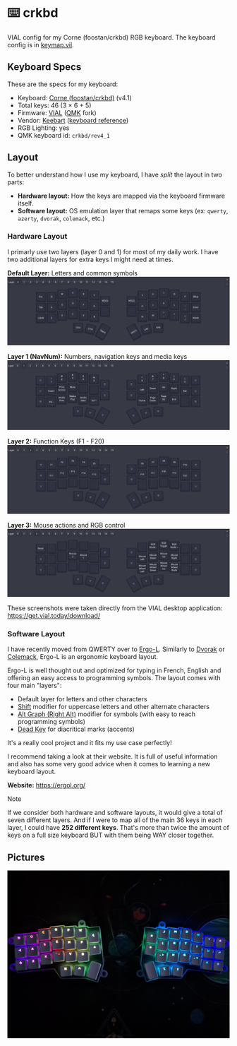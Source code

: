 # ⌨️ crkbd

VIAL config for my Corne (foostan/crkbd) RGB keyboard.
The keyboard config is in [keymap.vil](./keymap.vil).

## Keyboard Specs

These are the specs for my keyboard:
- Keyboard: [Corne (foostan/crkbd)](https://github.com/foostan/crkbd) (v4.1)
- Total keys: 46 (3 × 6 + 5)
- Firmware: [VIAL](https://get.vial.today/) ([QMK](https://github.com/qmk/qmk_firmware) fork)
- Vendor: [Keebart](https://www.keebart.com/) ([keyboard reference](https://www.keebart.com/products/corne))
- RGB Lighting: yes
- QMK keyboard id: `crkbd/rev4_1`

## Layout

To better understand how I use my keyboard, I have *split* the layout in two parts:
- **Hardware layout:** How the keys are mapped via the keyboard firmware itself.
- **Software layout:** OS emulation layer that remaps some keys (ex: `qwerty`, `azerty`, `dvorak`, `colemack`, etc.)

### Hardware Layout

I primarly use two layers (layer 0 and 1) for most of my daily work.
I have two additional layers for extra keys I might need at times.

**Default Layer:** Letters and common symbols
![Default Layer (Layer 0)](./images/layer_0.png)

**Layer 1 (NavNum):** Numbers, navigation keys and media keys
![Layer 1](./images/layer_1.png)

**Layer 2:** Function Keys (F1 - F20)
![Layer 2](./images/layer_2.png)

**Layer 3:** Mouse actions and RGB control
![Layer 3](./images/layer_3.png)

These screenshots were taken directly from the VIAL desktop application: https://get.vial.today/download/

### Software Layout

I have recently moved from QWERTY over to [Ergo-L](https://ergol.org/).
Similarly to [Dvorak](https://en.wikipedia.org/wiki/Dvorak_keyboard_layout) or [Colemack](https://en.wikipedia.org/wiki/Colemak), Ergo-L is an ergonomic keyboard layout.

Ergo-L is well thought out and optimized for typing in French, English and offering an easy access to programming symbols.
The layout comes with four main "layers":
- Default layer for letters and other characters
- [Shift](https://en.wikipedia.org/wiki/Shift_key) modifier for uppercase letters and other alternate characters
- [Alt Graph (Right Alt)](https://en.wikipedia.org/wiki/AltGr_key) modifier for symbols (with easy to reach programming symbols)
- [Dead Key](https://en.wikipedia.org/wiki/Dead_key) for diacritical marks (accents)

It's a really cool project and it fits my use case perfectly!

I recommend taking a look at their website. It is full of useful information and also has some very good advice when it comes to learning a new keyboard layout.

**Website:** https://ergol.org/

> [!NOTE]
> If we consider both hardware and software layouts, it would give a total of seven different layers.
> And if I were to map all of the main 36 keys in each layer, I could have **252 different keys**.
> That's more than twice the amount of keys on a full size keyboard BUT with them being WAY closer together.

## Pictures

![Keyboard Picture RGB Rainbow Glow](./images/crkbd_choc_rgb.jpg)
